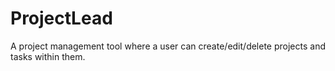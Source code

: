 # ProjectLead
A project management tool where a user can create/edit/delete projects and tasks within them.
